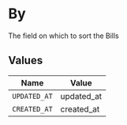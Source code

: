 # By

The field on which to sort the Bills


## Values

| Name         | Value        |
| ------------ | ------------ |
| `UPDATED_AT` | updated_at   |
| `CREATED_AT` | created_at   |
